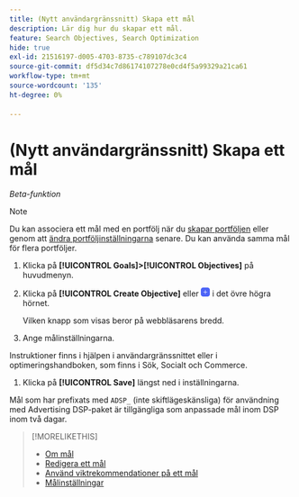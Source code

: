 ```yaml
---
title: (Nytt användargränssnitt) Skapa ett mål
description: Lär dig hur du skapar ett mål.
feature: Search Objectives, Search Optimization
hide: true
exl-id: 21516197-d005-4703-8735-c789107dc3c4
source-git-commit: df5d34c7d86174107278e0cd4f5a99329a21ca61
workflow-type: tm+mt
source-wordcount: '135'
ht-degree: 0%

---
```


# (Nytt användargränssnitt) Skapa ett mål

*Beta-funktion*

>[!NOTE]
>
>Du kan associera ett mål med en portfölj när du [skapar portföljen](/help/search-social-commerce/new-ui/manage/portfolios/portfolio-create.md) eller genom att [ändra portföljinställningarna](/help/search-social-commerce/new-ui/manage/portfolios/portfolio-edit.md) senare. Du kan använda samma mål för flera portföljer.

1. Klicka på **[!UICONTROL Goals]>[!UICONTROL Objectives]** på huvudmenyn.

1. Klicka på **[!UICONTROL Create Objective]** eller ![Lägg till](/help/search-social-commerce/assets/add-new.png "Lägg till") i det övre högra hörnet.

   Vilken knapp som visas beror på webbläsarens bredd.

1. Ange målinställningarna.

Instruktioner finns i hjälpen i användargränssnittet eller i optimeringshandboken, som finns i Sök, Socialt och Commerce.

1. Klicka på **[!UICONTROL Save]** längst ned i inställningarna.

Mål som har prefixats med `ADSP_` (inte skiftlägeskänsliga) för användning med Advertising DSP-paket är tillgängliga som anpassade mål inom DSP inom två dagar.

>[!MORELIKETHIS]
>
>* [Om mål](objective-about.md)
>* [Redigera ett mål](objective-edit.md)
>* [Använd viktrekommendationer på ett mål](objective-apply-weight-recommendations.md)
>* [Målinställningar](objective-settings.md)
